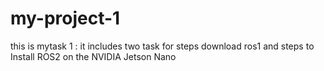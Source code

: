 # my-project-1
this is mytask 1 : it includes two task for steps download ros1 and steps to Install ROS2 on the NVIDIA Jetson Nano
